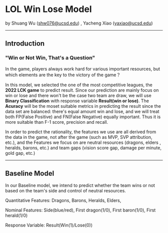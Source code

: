 # **LOL Win Lose Model**

by Shuang Wu (shw076@ucsd.edu) , Yacheng Xiao (yaxiao@ucsd.edu)

---

## **Introduction**

### "Win or Not Win, That's a Question" 
In the game, players always work hard for various important resources, but which elements are the key to the victory of the game？


In this model, we selected the one of the most competitive leagues, the **2022 LCK game** to predict result. Since our prediction are 
mainly focus on win or lose and there won't be the case two team are draw, we will use **Binary Classification** with response variable 
**Result(win or lose)**. The **Acuracy** will be the moset suitable metrics in predicting the result since the data set are balanced: 
there's equal amount win and lose, and we will treat both FP(False Positive) and FN(False Negative) equally important. Thus it is more 
suitable than F-1 score, precision and recall. 

In order to predict the rationality, the features we use are all derived from the data in the game, not after the game (such as MVP, SVP 
attribution, etc.), and the Features we focus on are neutral resources (dragons, elders , heralds, barons, etc.) and team gaps (vision 
score gap, damage per minute, gold gap, etc.)

---

## **Baseline Model**
In our Baseline model, we intend to predict whether the team wins or not based on the team's side and control of neutral resources.

Quantitative Features: Dragons, Barons, Heralds, Elders,

Nominal Features: Side(blue/red), First dragon(1/0), First baron(1/0), First herald(1/0)

Response Variable: Result(Win(1)/Lose(0))






